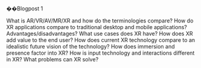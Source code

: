 ��B l o g p o s t   1   


What is AR/VR/AV/MR/XR and how do the terminologies compare?
How do XR applications compare to traditional desktop and mobile applications? Advantages/disadvantages?
What use cases does XR have?
How does XR add value to the end user?
How does current XR technology compare to an idealistic future vision of the technology?
How does immersion and presence factor into XR?
How is input technology and interactions different in XR?
What problems can XR solve?
